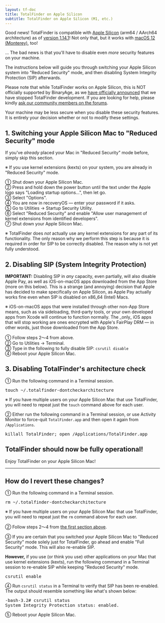 ```yaml
---
layout: tf-doc
title: TotalFinder on Apple Silicon
subtitle: TotalFinder on Apple Silicon (M1, etc.)
---
```


Good news! TotalFinder is compatible with [Apple Silicon](https://en.wikipedia.org/wiki/Apple_silicon) (arm64 / AArch64 architecture) as of [version 1.14.1](https://totalfinder.binaryage.com/beta-changes#1.14.1)! Not only that, but it works with [macOS 12 (Monterey)](https://en.wikipedia.org/wiki/MacOS_Monterey), too!

… The bad news is that you'll have to disable even _more_ security features on your machine.

The instructions below will guide you through switching your Apple Silicon system into "Reduced Security" mode, and then disabling System Integrity Protection (SIP) afterwards.

<p class="info-box compatibility">
Please note that while TotalFinder works on Apple Silicon, this is NOT officially supported by BinaryAge, as we <a href="https://blog.binaryage.com/totalfinder-totalspaces-future">have officially announced</a> that we have stopped TotalFinder development. If you are looking for help, please kindly <a href="https://discuss.binaryage.com/">ask our community members on the forums</a>.
</p>

<p class="info-box exclamation">
Your machine may be less secure when you disable these security features. It is entirely your decision whether or not to modify these settings.
</p>

## 1. Switching your Apple Silicon Mac to "Reduced Security" mode

If you've _already_ placed your Mac in "Reduced Security" mode before, simply skip this section.

※ If you use kernel extensions (kexts) on your system, you are already in "Reduced Security" mode.

① Shut down your Apple Silicon Mac.  
② Press and hold down the power button until the text under the Apple logo says "Loading startup options…", then let go.  
③ Select "Options".  
④ You are now in recoveryOS — enter your password if it asks.  
⑤ Go to Utilities → Startup Security Utility.  
⑥ Select "Reduced Security" and enable "Allow user management of kernel extensions from identified developers".  
⑦ Shut down your Apple Silicon Mac.  

<p class="info-box compatibility">
※ TotalFinder does <i>not</i> actually use any kernel extensions for any part of its functionality. The only reason why we perform this step is because it is required in order for SIP to be correctly disabled. The reason why is not yet fully understood.
</p>

## 2. Disabling SIP (System Integrity Protection)

<p class="info-box exclamation">
<b>IMPORTANT:</b> Disabling SIP in <i>any</i> capacity, even partially, will also disable Apple Pay, as well as iOS-on-macOS apps downloaded from the App Store (more on this below). This is a strange (and annoying) decision that Apple has decided to make specifically on Apple Silicon, as Apple Pay actually works fine even when SIP is disabled on x86_64 (Intel) Macs.
</p>

<p class="info-box compatibility">
※ iOS-on-macOS apps that were installed through other non-App Store means, such as via sideloading, third-party tools, or your own developed apps from Xcode will continue to function normally. The _only_ iOS apps that will stop working are ones encrypted with Apple's FairPlay DRM — in other words, just those downloaded from the App Store.
</p>

① Follow steps 2〜4 from above.  
② Go to Utilities → Terminal.  
③ Type in the following to fully disable SIP: `csrutil disable`  
④ Reboot your Apple Silicon Mac.

## 3. Disabling TotalFinder's architecture check

① Run the following command in a Terminal session.
<pre class="terminal">
touch ~/.totalfinder-dontcheckarchitecture
</pre>

※ If you have multiple users on your Apple Silicon Mac that use TotalFinder, you will need to repeat just the `touch` command above for each user.

② Either run the following command in a Terminal session, or use Activity Monitor to force-quit `TotalFinder.app` and then open it again from `/Applications`.
<pre class="terminal">
killall TotalFinder; open /Applications/TotalFinder.app
</pre>

## TotalFinder should now be fully operational!

Enjoy TotalFinder on your Apple Silicon Mac!

---

## How do I revert these changes?

① Run the following command in a Terminal session.
<pre class="terminal">
rm ~/.totalfinder-dontcheckarchitecture
</pre>

※ If you have multiple users on your Apple Silicon Mac that use TotalFinder, you will need to repeat just the `rm` command above for each user.

② Follow steps 2〜4 from [the first section above](#mark-1-switching-your-apple-silicon-mac-to-reduced-security-mode).

③ If you are certain that you switched your Apple Silicon Mac to "Reduced Security" mode solely just for TotalFinder, go ahead and enable "Full Security" mode. This will also re-enable SIP.

**However,** if you use (or think you use) other applications on your Mac that use kernel extensions (kexts), run the following command in a Terminal session to re-enable SIP while keeping "Reduced Security" mode.
<pre class="terminal">
csrutil enable
</pre>

④ Run `csrutil status` in a Terminal to verify that SIP has been re-enabled. The output should resemble something like what's shown below:
<pre class="terminal">
-bash-3.2# csrutil status
System Integrity Protection status: enabled.
</pre>

⑤ Reboot your Apple Silicon Mac.
